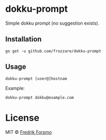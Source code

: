 # dokku-prompt

Simple dokku prompt (no suggestion exists).

## Installation

```
go get -u github.com/frozzare/dokku-prompt
```

## Usage

```
dokku-prompt [user@]hostnam
```

Example:

```
dokku-prompt dokku@example.com
```

# License

MIT © [Fredrik Forsmo](https://github.com/frozzare)
